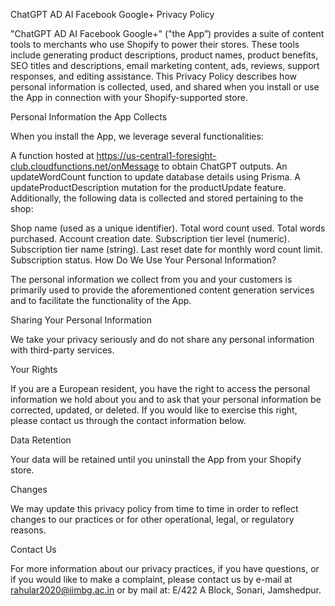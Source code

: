 ChatGPT AD AI Facebook Google+ Privacy Policy

"ChatGPT AD AI Facebook Google+" ("the App”) provides a suite of content tools to merchants who use Shopify to power their stores. These tools include generating product descriptions, product names, product benefits, SEO titles and descriptions, email marketing content, ads, reviews, support responses, and editing assistance. This Privacy Policy describes how personal information is collected, used, and shared when you install or use the App in connection with your Shopify-supported store.

Personal Information the App Collects

When you install the App, we leverage several functionalities:

A function hosted at https://us-central1-foresight-club.cloudfunctions.net/onMessage to obtain ChatGPT outputs.
An updateWordCount function to update database details using Prisma.
A updateProductDescription mutation for the productUpdate feature.
Additionally, the following data is collected and stored pertaining to the shop:

Shop name (used as a unique identifier).
Total word count used.
Total words purchased.
Account creation date.
Subscription tier level (numeric).
Subscription tier name (string).
Last reset date for monthly word count limit.
Subscription status.
How Do We Use Your Personal Information?

The personal information we collect from you and your customers is primarily used to provide the aforementioned content generation services and to facilitate the functionality of the App.

Sharing Your Personal Information

We take your privacy seriously and do not share any personal information with third-party services.

Your Rights

If you are a European resident, you have the right to access the personal information we hold about you and to ask that your personal information be corrected, updated, or deleted. If you would like to exercise this right, please contact us through the contact information below.

Data Retention

Your data will be retained until you uninstall the App from your Shopify store.

Changes

We may update this privacy policy from time to time in order to reflect changes to our practices or for other operational, legal, or regulatory reasons.

Contact Us

For more information about our privacy practices, if you have questions, or if you would like to make a complaint, please contact us by e-mail at rahular2020@iimbg.ac.in or by mail at: E/422 A Block, Sonari, Jamshedpur.
